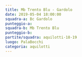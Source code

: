 ```yaml
---
title: Mb Trento Blu - Gardolo
date: 2019-05-04 18:00:00
squadra-a: Bc Gardolo
punteggio-a: 
squadra-b: Mb Trento Blu
punteggio-b: 
partite/squadra: aquilotti-18-19
luogo: PalaBocchi
categoria: aquilotti
---
```

